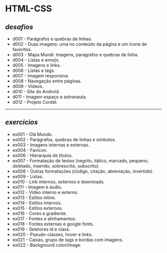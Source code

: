 # **HTML-CSS**

## *desafios*
- d001 - Parágrafos e quebras de linhas.
- d002 - Duas imagens: uma no conteúdo da página e um ícone de favoritos.
- d003 - Mapa Mundi: imagens, parágrafos e quebras de linha.
- d004 - Listas e emojis.
- d005 - Imagens e links.
- d006 - Listas e tags.
- d007 - Imagem responsiva.
- d008 - Navegação entre páginas.
- d009 - Vídeos.
- d010 - Site do Android.
- d011 - Imagem espaço e astronauta.
- d012 - Projeto Cordel.
  
***

## *exercicios*
- ex001 - Olá Mundo.
- ex002 - Parágrafos, quebras de linhas e símbolos.
- ex003 - Imagens internas e externas.
- ex004 - Favicon.
- ex006 - Hierarquia de títulos.
- ex007 - Formatação de textos (negrito, itálico, marcado, pequeno, deletado, inserido, sobrescrito, subscrito).
- ex008 - Outras formatações (código, citação, abreviação, invertido).
- ex009 - Listas.
- ex010 - Link internos, externos e downloads.
- ex011 - Imagem e áudio.
- ex012 - Vídeo interno e externo.
- ex013 - Estilos inline.
- ex014 - Estilos internos.
- ex015 - Estilos externos.
- ex016 - Cores e gradiente.
- ex017 - Fontes e alinhamentos.
- ex018 - Fontes externas e google fonts.
- ex019 - Seletores id e class.
- ex020 - Pseudo-classes, hover e links.
- ex021 - Caixas, grupo de tags e bordas com imagens.  
- ex022 - Background color/image. 